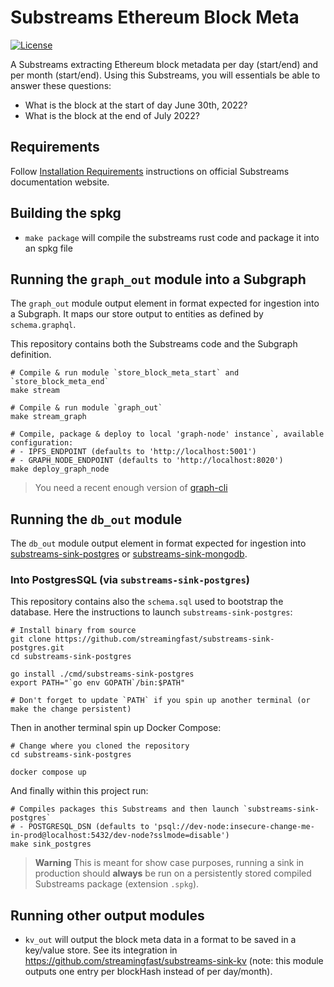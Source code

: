 # Substreams Ethereum Block Meta

[![License](https://img.shields.io/badge/License-Apache%202.0-blue.svg)](https://opensource.org/licenses/Apache-2.0)

A Substreams extracting Ethereum block metadata per day (start/end) and per month (start/end). Using this Substreams, you will essentials be able to answer these questions:

- What is the block at the start of day June 30th, 2022?
- What is the block at the end of July 2022?

## Requirements

Follow [Installation Requirements](https://substreams.streamingfast.io/developer-guide/installation-requirements#local-installation) instructions on official Substreams documentation website.

## Building the spkg

* `make package` will compile the substreams rust code and package it into an spkg file

## Running the `graph_out` module into a Subgraph

The `graph_out` module output element in format expected for ingestion into a Subgraph. It maps our store output to entities as defined by `schema.graphql`.

This repository contains both the Substreams code and the Subgraph definition.

```
# Compile & run module `store_block_meta_start` and `store_block_meta_end`
make stream

# Compile & run module `graph_out`
make stream_graph

# Compile, package & deploy to local 'graph-node' instance`, available configuration:
# - IPFS_ENDPOINT (defaults to 'http://localhost:5001')
# - GRAPH_NODE_ENDPOINT (defaults to 'http://localhost:8020')
make deploy_graph_node
```

> You need a recent enough version of [graph-cli](https://github.com/graphprotocol/graph-tooling)

## Running the `db_out` module

The `db_out` module output element in format expected for ingestion into [substreams-sink-postgres](https://github.com/streamingfast/substreams-sink-postgres) or [substreams-sink-mongodb](https://github.com/streamingfast/substreams-sink-mongodb).

### Into PostgresSQL (via `substreams-sink-postgres`)

This repository contains also the `schema.sql` used to bootstrap the database. Here the instructions to launch `substreams-sink-postgres`:

```
# Install binary from source
git clone https://github.com/streamingfast/substreams-sink-postgres.git
cd substreams-sink-postgres

go install ./cmd/substreams-sink-postgres
export PATH="`go env GOPATH`/bin:$PATH"

# Don't forget to update `PATH` if you spin up another terminal (or make the change persistent)
```

Then in another terminal spin up Docker Compose:

```
# Change where you cloned the repository
cd substreams-sink-postgres

docker compose up
```

And finally within this project run:

```
# Compiles packages this Substreams and then launch `substreams-sink-postgres`
# - POSTGRESQL_DSN (defaults to 'psql://dev-node:insecure-change-me-in-prod@localhost:5432/dev-node?sslmode=disable')
make sink_postgres
```

> **Warning** This is meant for show case purposes, running a sink in production should **always** be run on a persistently stored compiled Substreams package (extension `.spkg`).

## Running other output modules

* `kv_out` will output the block meta data in a format to be saved in a key/value store. See its integration in https://github.com/streamingfast/substreams-sink-kv (note: this module outputs one entry per blockHash instead of per day/month).
